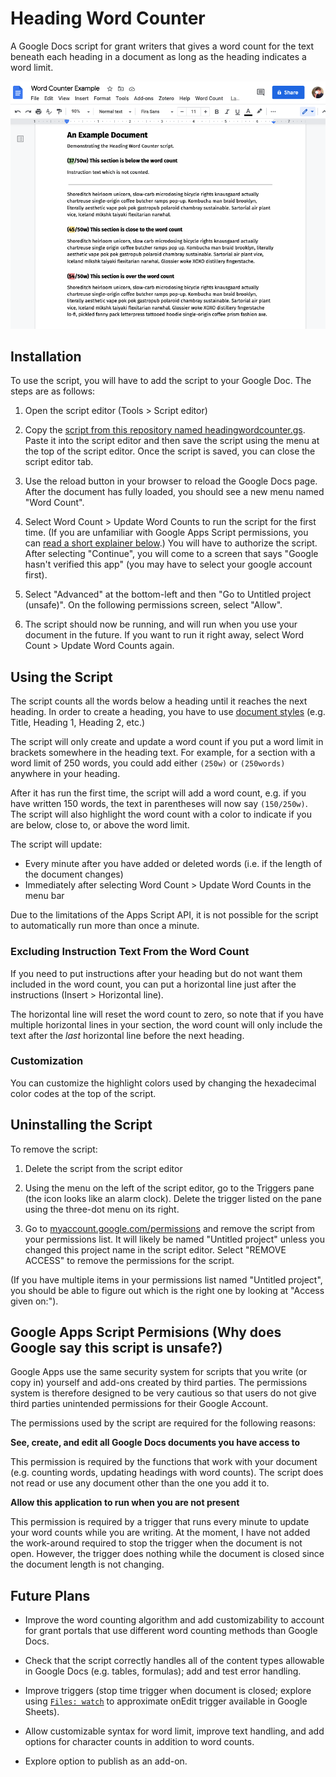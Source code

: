 # Heading Word Counter

A Google Docs script for grant writers that gives a word count for the text beneath each heading in a document as long as the heading indicates a word limit.

![](https://github.com/tallcoleman/heading-word-counter/blob/main/assets/example.png)

## Installation

To use the script, you will have to add the script to your Google Doc. The steps are as follows:

1. Open the script editor (Tools > Script editor)

2. Copy the [script from this repository named headingwordcounter.gs](https://github.com/tallcoleman/heading-word-counter/blob/main/headingwordcounter.gs). Paste it into the script editor and then save the script using the menu at the top of the script editor. Once the script is saved, you can close the script editor tab.

3. Use the reload button in your browser to reload the Google Docs page. After the document has fully loaded, you should see a new menu named "Word Count".

4. Select Word Count > Update Word Counts to run the script for the first time. (If you are unfamiliar with Google Apps Script permissions, you can [read a short explainer below](#google-apps-script-permisions-why-does-google-say-this-script-is-unsafe).) You will have to authorize the script. After selecting "Continue", you will come to a screen that says "Google hasn't verified this app" (you may have to select your google account first).

5. Select "Advanced" at the bottom-left and then "Go to Untitled project (unsafe)". On the following permissions screen, select "Allow".

6. The script should now be running, and will run when you use your document in the future. If you want to run it right away, select Word Count > Update Word Counts again.

## Using the Script

The script counts all the words below a heading until it reaches the next heading. In order to create a heading, you have to use [document styles](https://support.google.com/docs/answer/116338) (e.g. Title, Heading 1, Heading 2, etc.)

The script will only create and update a word count if you put a word limit in brackets somewhere in the heading text. For example, for a section with a word limit of 250 words, you could add either `(250w)` or `(250words)` anywhere in your heading.

After it has run the first time, the script will add a word count, e.g. if you have written 150 words, the text in parentheses will now say `(150/250w)`. The script will also highlight the word count with a color to indicate if you are below, close to, or above the word limit.

The script will update:
* Every minute after you have added or deleted words (i.e. if the length of the document changes)
* Immediately after selecting Word Count > Update Word Counts in the menu bar

Due to the limitations of the Apps Script API, it is not possible for the script to automatically run more than once a minute.

### Excluding Instruction Text From the Word Count

If you need to put instructions after your heading but do not want them included in the word count, you can put a horizontal line just after the instructions (Insert > Horizontal line).

The horizontal line will reset the word count to zero, so note that if you have multiple horizontal lines in your section, the word count will only include the text after the _last_ horizontal line before the next heading.

### Customization
You can customize the highlight colors used by changing the hexadecimal color codes at the top of the script.


## Uninstalling the Script

To remove the script:

1. Delete the script from the script editor

2. Using the menu on the left of the script editor, go to the Triggers pane (the icon looks like an alarm clock). Delete the trigger listed on the pane using the three-dot menu on its right.

3. Go to [myaccount.google.com/permissions](https://myaccount.google.com/permissions) and remove the script from your permissions list. It will likely be named "Untitled project" unless you changed this project name in the script editor. Select "REMOVE ACCESS" to remove the permissions for the script.

(If you have multiple items in your permissions list named "Untitled project", you should be able to figure out which is the right one by looking at "Access given on:").


## Google Apps Script Permisions (Why does Google say this script is unsafe?)
Google Apps use the same security system for scripts that you write (or copy in) yourself and add-ons created by third parties. The permissions system is therefore designed to be very cautious so that users do not give third parties unintended permissions for their Google Account.

The permissions used by the script are required for the following reasons:

**See, create, and edit all Google Docs documents you have access to**

This permission is required by the functions that work with your document (e.g. counting words, updating headings with word counts). The script does not read or use any document other than the one you add it to.

**Allow this application to run when you are not present**

This permission is required by a trigger that runs every minute to update your word counts while you are writing. At the moment, I have not added the work-around required to stop the trigger when the document is not open. However, the trigger does nothing while the document is closed since the document length is not changing.

## Future Plans

* Improve the word counting algorithm and add customizability to account for grant portals that use different word counting methods than Google Docs.

* Check that the script correctly handles all of the content types allowable in Google Docs (e.g. tables, formulas); add and test error handling.

* Improve triggers (stop time trigger when document is closed; explore using [`Files: watch`](https://developers.google.com/drive/api/v3/reference/files/watch) to approximate onEdit trigger available in Google Sheets).

* Allow customizable syntax for word limit, improve text handling, and add options for character counts in addition to word counts.

* Explore option to publish as an add-on.
